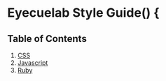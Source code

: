 # Eyecuelab Style Guide() {


## Table of Contents

  1. [CSS](https://github.com/eyecuelab/styleguide/css)
  1. [Javascript](https://github.com/eyecuelab/styleguide/javascript)
  1. [Ruby](https://github.com/eyecuelab/styleguide/ruby)
